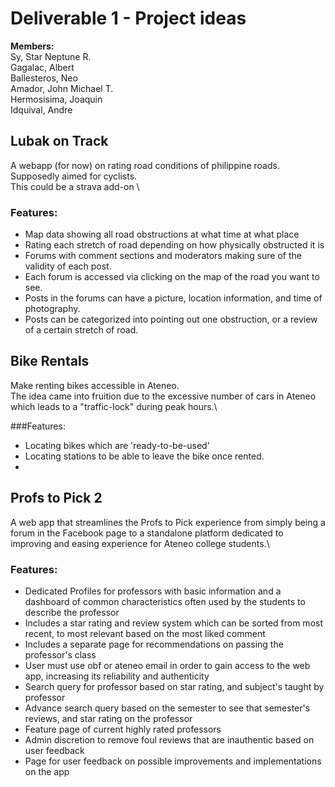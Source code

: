 # Deliverable 1 - Project ideas
**Members:** \
Sy, Star Neptune R. \
Gagalac, Albert \
Ballesteros, Neo \
Amador, John Michael T. \
Hermosisima, Joaquin \
Idquival, Andre 
## Lubak on Track
  A webapp (for now) on rating road conditions of philippine roads. Supposedly aimed for cyclists. \
  This could be a strava add-on \ 
### Features:
* Map data showing all road obstructions at what time at what place
* Rating each stretch of road depending on how physically obstructed it is
* Forums with comment sections and moderators making sure of the validity of each post.
* Each forum is accessed via clicking on the map of the road you want to see.
* Posts in the forums can have a picture, location information, and time of photography.
* Posts can be categorized into pointing out one obstruction, or a review of a certain stretch of road.

## Bike Rentals 
  Make renting bikes accessible in Ateneo. \
  The idea came into fruition due to the excessive number of cars in Ateneo which leads to a "traffic-lock" during peak hours.\

###Features:
* Locating bikes which are 'ready-to-be-used'
* Locating stations to be able to leave the bike once rented.
* 
## Profs to Pick 2 
 A web app that streamlines the Profs to Pick experience from simply being a forum in the Facebook page to a standalone platform dedicated to improving and easing experience for Ateneo college students.\

### Features:
* Dedicated Profiles for professors with basic information and a dashboard of common characteristics often used by the students to describe the professor
* Includes a star rating and review system which can be sorted from most recent, to most relevant based on the most liked comment
* Includes a separate page for recommendations on passing the professor's class
* User must use obf or ateneo email in order to gain access to the web app, increasing its reliability and authenticity
* Search query for professor based on star rating, and subject's taught by professor
* Advance search query based on the semester to see that semester's reviews, and star rating on the professor
* Feature page of current highly rated professors
* Admin discretion to remove foul reviews that are inauthentic based on user feedback 
* Page for user feedback on possible improvements and implementations on the app

